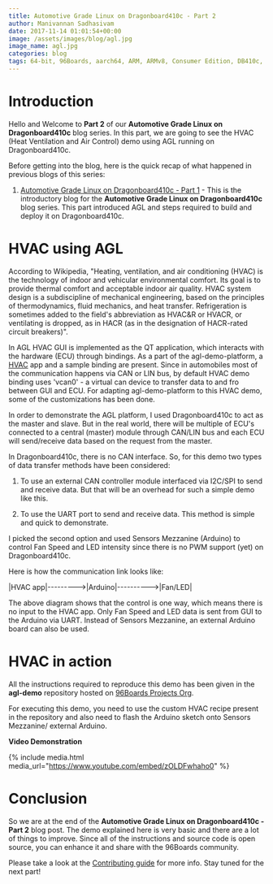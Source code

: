 ```yaml
---
title: Automotive Grade Linux on Dragonboard410c - Part 2
author: Manivannan Sadhasivam
date: 2017-11-14 01:01:54+00:00
image: /assets/images/blog/agl.jpg
image_name: agl.jpg
categories: blog
tags: 64-bit, 96Boards, aarch64, ARM, ARMv8, Consumer Edition, DB410c, dragonboard410c, Linaro, Linux, AGL, Automotive
---
```


# **Introduction**

Hello and Welcome to **Part 2** of our **Automotive Grade Linux on Dragonboard410c**
blog series. In this part, we are going to see the HVAC (Heat Ventilation and Air
Control) demo using AGL running on Dragonboard410c.

Before getting into the blog, here is the quick recap of what happened in
previous blogs of this series:

1. [Automotive Grade Linux on Dragonboard410c - Part 1](https://www.96boards.org/blog/agl-on-dragonboard410c-part1/) - This
is the introductory blog for the **Automotive Grade Linux on Dragonboard410c**
blog series. This part introduced AGL and steps required to build and deploy
it on Dragonboard410c.

# **HVAC using AGL**

According to Wikipedia, "Heating, ventilation, and air conditioning (HVAC) is
the technology of indoor and vehicular environmental comfort. Its goal is to
provide thermal comfort and acceptable indoor air quality. HVAC system design
is a subdiscipline of mechanical engineering, based on the principles of
thermodynamics, fluid mechanics, and heat transfer. Refrigeration is sometimes
added to the field's abbreviation as HVAC&R or HVACR, or ventilating is dropped,
as in HACR (as in the designation of HACR-rated circuit breakers)".

In AGL HVAC GUI is implemented as the QT application, which interacts with the
hardware (ECU) through bindings. As a part of the agl-demo-platform, a [HVAC](https://gerrit.automotivelinux.org/gerrit/gitweb?p=apps/hvac.git)
app and a sample binding are present. Since in automobiles most of the
communication happens via CAN or LIN bus, by default HVAC demo binding uses
'vcan0' - a virtual can device to transfer data to and fro between GUI and ECU.
For adapting agl-demo-platform to this HVAC demo, some of the customizations
has been done.

In order to demonstrate the AGL platform, I used Dragonboard410c to act as the
master and slave. But in the real world, there will be multiple of ECU's connected
to a central (master) module through CAN/LIN bus and each ECU will send/receive
data based on the request from the master.

In Dragonboard410c, there is no CAN interface. So, for this demo two types of
data transfer methods have been considered:

1. To use an external CAN controller module interfaced via I2C/SPI to send and
receive data. But that will be an overhead for such a simple demo like this.

2. To use the UART port to send and receive data. This method is simple and
quick to demonstrate.

I picked the second option and used Sensors Mezzanine (Arduino) to control
Fan Speed and LED intensity since there is no PWM support (yet) on
Dragonboard410c.

Here is how the communication link looks like:

|HVAC app|--------->|Arduino|---------->|Fan/LED|

The above diagram shows that the control is one way, which means there is no
input to the HVAC app. Only Fan Speed and LED data is sent from GUI to the
Arduino via UART. Instead of Sensors Mezzanine, an external Arduino board can
also be used.

# **HVAC in action**

All the instructions required to reproduce this demo has been given in the
**agl-demo** repository hosted on
[96Boards Projects Org](https://github.com/96boards-projects/agl-demo).

For executing this demo, you need to use the custom HVAC recipe present in
the repository and also need to flash the Arduino sketch onto Sensors Mezzanine/
external Arduino.

**Video Demonstration**

{% include media.html media_url="https://www.youtube.com/embed/zOLDFwhaho0" %}

# Conclusion

So we are at the end of the **Automotive Grade Linux on Dragonboard410c - Part 2**
blog post. The demo explained here is very basic and there are a lot of things to
improve. Since all of the instructions and source code is open source, you can
enhance it and share with the 96Boards community.

Please take a look at the [Contributing guide](https://github.com/96boards-projects/staging/blob/master/CONTRIBUTE.md)
for more info. Stay tuned for the next part!
